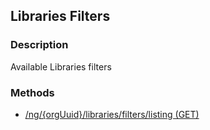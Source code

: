 ## Libraries Filters
### Description
Available Libraries filters
### Methods
- [ /ng/{orgUuid}/libraries/filters/listing (GET) ]( ./5983d5b4ee9897dfe533eca70fc6cd50.md)
